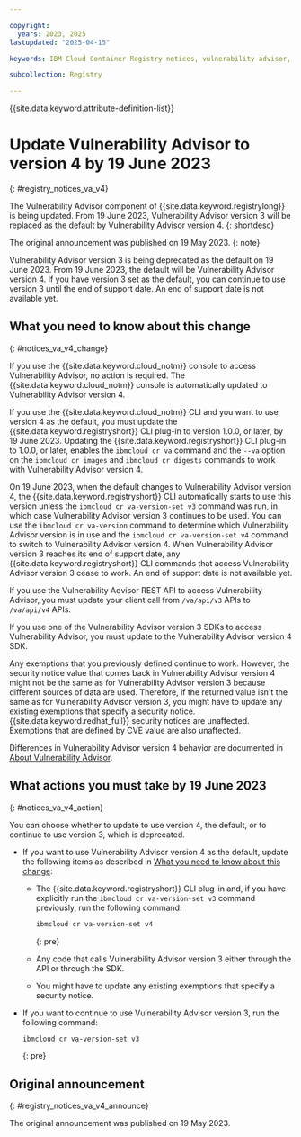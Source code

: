 ```yaml
---

copyright:
  years: 2023, 2025
lastupdated: "2025-04-15"

keywords: IBM Cloud Container Registry notices, vulnerability advisor, change, update, actions, sdk, code, api, cli, version 4, version 3

subcollection: Registry

---
```


{{site.data.keyword.attribute-definition-list}}

# Update Vulnerability Advisor to version 4 by 19 June 2023
{: #registry_notices_va_v4}

The Vulnerability Advisor component of {{site.data.keyword.registrylong}} is being updated. From 19 June 2023, Vulnerability Advisor version 3 will be replaced as the default by Vulnerability Advisor version 4.
{: shortdesc}

The original announcement was published on 19 May 2023.
{: note}

Vulnerability Advisor version 3 is being deprecated as the default on 19 June 2023. From 19 June 2023, the default will be Vulnerability Advisor version 4. If you have version 3 set as the default, you can continue to use version 3 until the end of support date. An end of support date is not available yet.

## What you need to know about this change
{: #notices_va_v4_change}

If you use the {{site.data.keyword.cloud_notm}} console to access Vulnerability Advisor, no action is required. The {{site.data.keyword.cloud_notm}} console is automatically updated to Vulnerability Advisor version 4.

If you use the {{site.data.keyword.cloud_notm}} CLI and you want to use version 4 as the default, you must update the {{site.data.keyword.registryshort}} CLI plug-in to version 1.0.0, or later, by 19 June 2023. Updating the {{site.data.keyword.registryshort}} CLI plug-in to 1.0.0, or later, enables the `ibmcloud cr va` command and the `--va` option on the `ibmcloud cr images` and `ibmcloud cr digests` commands to work with Vulnerability Advisor version 4.

On 19 June 2023, when the default changes to Vulnerability Advisor version 4, the {{site.data.keyword.registryshort}} CLI automatically starts to use this version unless the `ibmcloud cr va-version-set v3` command was run, in which case Vulnerability Advisor version 3 continues to be used. You can use the `ibmcloud cr va-version` command to determine which Vulnerability Advisor version is in use and the `ibmcloud cr va-version-set v4` command to switch to Vulnerability Advisor version 4. When Vulnerability Advisor version 3 reaches its end of support date, any {{site.data.keyword.registryshort}} CLI commands that access Vulnerability Advisor version 3 cease to work. An end of support date is not available yet.

If you use the Vulnerability Advisor REST API to access Vulnerability Advisor, you must update your client call from `/va/api/v3` APIs to `/va/api/v4` APIs.

If you use one of the Vulnerability Advisor version 3 SDKs to access Vulnerability Advisor, you must update to the Vulnerability Advisor version 4 SDK.

Any exemptions that you previously defined continue to work. However, the security notice value that comes back in Vulnerability Advisor version 4 might not be the same as for Vulnerability Advisor version 3 because different sources of data are used. Therefore, if the returned value isn't the same as for Vulnerability Advisor version 3, you might have to update any existing exemptions that specify a security notice. {{site.data.keyword.redhat_full}} security notices are unaffected. Exemptions that are defined by CVE value are also unaffected.

Differences in Vulnerability Advisor version 4 behavior are documented in [About Vulnerability Advisor](/docs/Registry?topic=Registry-va_index&interface=ui#about).

## What actions you must take by 19 June 2023
{: #notices_va_v4_action}

You can choose whether to update to use version 4, the default, or to continue to use version 3, which is deprecated.

- If you want to use Vulnerability Advisor version 4 as the default, update the following items as described in [What you need to know about this change](#notices_va_v4_change):

    - The {{site.data.keyword.registryshort}} CLI plug-in and, if you have explicitly run the `ibmcloud cr va-version-set v3` command previously, run the following command.

        ```txt
        ibmcloud cr va-version-set v4
        ```
        {: pre}

    - Any code that calls Vulnerability Advisor version 3 either through the API or through the SDK.
    - You might have to update any existing exemptions that specify a security notice.

- If you want to continue to use Vulnerability Advisor version 3, run the following command:

    ```txt
    ibmcloud cr va-version-set v3
    ```
    {: pre}

## Original announcement
{: #registry_notices_va_v4_announce}

The original announcement was published on 19 May 2023.
